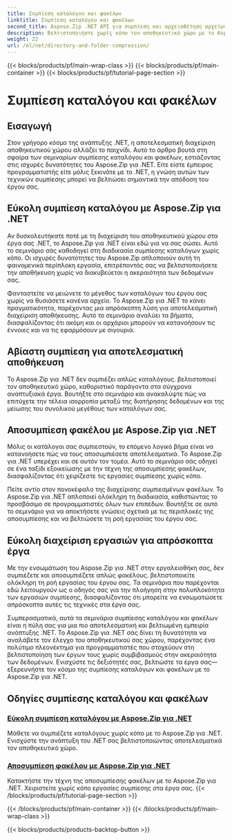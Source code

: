 ```yaml
---
title: Συμπίεση καταλόγου και φακέλων
linktitle: Συμπίεση καταλόγου και φακέλων
second_title: Aspose.Zip .NET API για συμπίεση και αρχειοθέτηση αρχείων
description: Βελτιστοποιήστε χωρίς κόπο τον αποθηκευτικό χώρο με το Aspose.Zip για .NET. Μάθετε τεχνικές συμπίεσης και αποσυμπίεσης καταλόγου για να βελτιώσετε τα έργα ανάπτυξης .NET.
weight: 22
url: /el/net/directory-and-folder-compression/
---
```


{{< blocks/products/pf/main-wrap-class >}}
{{< blocks/products/pf/main-container >}}
{{< blocks/products/pf/tutorial-page-section >}}

# Συμπίεση καταλόγου και φακέλων


## Εισαγωγή

Στον γρήγορο κόσμο της ανάπτυξης .NET, η αποτελεσματική διαχείριση αποθηκευτικού χώρου αλλάζει το παιχνίδι. Αυτό το άρθρο βουτά στη σφαίρα των σεμιναρίων συμπίεσης καταλόγου και φακέλων, εστιάζοντας στις ισχυρές δυνατότητες του Aspose.Zip για .NET. Είτε είστε έμπειρος προγραμματιστής είτε μόλις ξεκινάτε με το .NET, η γνώση αυτών των τεχνικών συμπίεσης μπορεί να βελτιώσει σημαντικά την απόδοση του έργου σας.

## Εύκολη συμπίεση καταλόγου με Aspose.Zip για .NET

Αν δυσκολευτήκατε ποτέ με τη διαχείριση του αποθηκευτικού χώρου στα έργα σας .NET, το Aspose.Zip για .NET είναι εδώ για να σας σώσει. Αυτό το σεμινάριο σάς καθοδηγεί στη διαδικασία συμπίεσης καταλόγων χωρίς κόπο. Οι ισχυρές δυνατότητες του Aspose.Zip απλοποιούν αυτή τη φαινομενικά περίπλοκη εργασία, επιτρέποντάς σας να βελτιστοποιήσετε την αποθήκευση χωρίς να διακυβεύεται η ακεραιότητα των δεδομένων σας.

Φανταστείτε να μειώνετε το μέγεθος των καταλόγων του έργου σας χωρίς να θυσιάσετε κανένα αρχείο. Το Aspose.Zip για .NET το κάνει πραγματικότητα, παρέχοντας μια απρόσκοπτη λύση για αποτελεσματική διαχείριση αποθήκευσης. Αυτό το σεμινάριο αναλύει τα βήματα, διασφαλίζοντας ότι ακόμη και οι αρχάριοι μπορούν να κατανοήσουν τις έννοιες και να τις εφαρμόσουν με σιγουριά.

## Αβίαστη συμπίεση για αποτελεσματική αποθήκευση

Το Aspose.Zip για .NET δεν συμπιέζει απλώς καταλόγους. βελτιστοποιεί τον αποθηκευτικό χώρο, καθοριστικό παράγοντα στα σύγχρονα αναπτυξιακά έργα. Βουτήξτε στο σεμινάριο και ανακαλύψτε πώς να επιτύχετε την τέλεια ισορροπία μεταξύ της διατήρησης δεδομένων και της μείωσης του συνολικού μεγέθους των καταλόγων σας.

## Αποσυμπίεση φακέλου με Aspose.Zip για .NET

Μόλις οι κατάλογοι σας συμπιεστούν, το επόμενο λογικό βήμα είναι να κατανοήσετε πώς να τους αποσυμπιέσετε αποτελεσματικά. Το Aspose.Zip για .NET υπερέχει και σε αυτόν τον τομέα. Αυτό το σεμινάριο σάς οδηγεί σε ένα ταξίδι εξοικείωσης με την τέχνη της αποσυμπίεσης φακέλων, διασφαλίζοντας ότι χειρίζεστε τις εργασίες συμπίεσης χωρίς κόπο.

Πείτε αντίο στον πονοκέφαλο της διαχείρισης συμπιεσμένων φακέλων. Το Aspose.Zip για .NET απλοποιεί ολόκληρη τη διαδικασία, καθιστώντας το προσβάσιμο σε προγραμματιστές όλων των επιπέδων. Βουτήξτε σε αυτό το σεμινάριο για να αποκτήσετε γνώσεις σχετικά με τις περιπλοκές της αποσυμπίεσης και να βελτιώσετε τη ροή εργασίας του έργου σας.

## Εύκολη διαχείριση εργασιών για απρόσκοπτα έργα

Με την ενσωμάτωση του Aspose.Zip για .NET στην εργαλειοθήκη σας, δεν συμπιέζετε και αποσυμπιέζετε απλώς φακέλους. βελτιστοποιείτε ολόκληρη τη ροή εργασίας του έργου σας. Τα σεμινάρια που παρέχονται εδώ λειτουργούν ως ο οδηγός σας για την πλοήγηση στην πολυπλοκότητα των εργασιών συμπίεσης, διασφαλίζοντας ότι μπορείτε να ενσωματώσετε απρόσκοπτα αυτές τις τεχνικές στα έργα σας.

Συμπερασματικά, αυτά τα σεμινάρια συμπίεσης καταλόγου και φακέλων είναι η πύλη σας για μια πιο αποτελεσματική και βελτιωμένη εμπειρία ανάπτυξης .NET. Το Aspose.Zip για .NET σάς δίνει τη δυνατότητα να αναλάβετε τον έλεγχο του αποθηκευτικού σας χώρου, παρέχοντας ένα πολύτιμο πλεονέκτημα για προγραμματιστές που στοχεύουν στη βελτιστοποίηση των έργων τους χωρίς συμβιβασμούς στην ακεραιότητα των δεδομένων. Ενισχύστε τις δεξιότητές σας, βελτιώστε τα έργα σας—εξερευνήστε τον κόσμο της συμπίεσης καταλόγων και φακέλων με το Aspose.Zip για .NET.
## Οδηγίες συμπίεσης καταλόγου και φακέλων
### [Εύκολη συμπίεση καταλόγου με Aspose.Zip για .NET](./compress-directory/)
Μάθετε να συμπιέζετε καταλόγους χωρίς κόπο με το Aspose.Zip για .NET. Ενισχύστε την ανάπτυξη του .NET σας βελτιστοποιώντας αποτελεσματικά τον αποθηκευτικό χώρο.
### [Αποσυμπίεση φακέλου με Aspose.Zip για .NET](./decompress-folder/)
Κατακτήστε την τέχνη της αποσυμπίεσης φακέλων με το Aspose.Zip για .NET. Χειριστείτε χωρίς κόπο εργασίες συμπίεσης στα έργα σας.
{{< /blocks/products/pf/tutorial-page-section >}}

{{< /blocks/products/pf/main-container >}}
{{< /blocks/products/pf/main-wrap-class >}}

{{< blocks/products/products-backtop-button >}}

